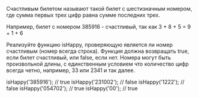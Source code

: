 Счастливым билетом называют такой билет с шестизначным номером, где сумма первых трех цифр равна сумме последних трех.

Например, билет с номером 385916 - счастливый, так как 3 + 8 + 5 = 9 + 1 + 6

Реализуйте функцию isHappy, проверяющую является ли номер счастливым (номер всегда строка). Функция должна возвращать true, если билет счастливый, или false, если нет. Номера могут быть произвольной длины, с единственным условием что количество цифр всегда четно, например, 33 или 2341 и так далее.

isHappy('385916'); // true
isHappy('231002'); // false
isHappy('1222'); // false
isHappy('054702'); // true
isHappy('00'); // true


